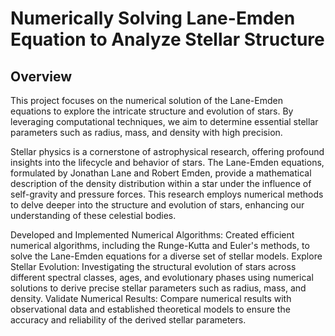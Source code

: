 # Numerically Solving Lane-Emden Equation to Analyze Stellar Structure

## Overview
This project focuses on the numerical solution of the Lane-Emden equations to explore the intricate structure and evolution of stars. By leveraging computational techniques, we aim to determine essential stellar parameters such as radius, mass, and density with high precision.

Stellar physics is a cornerstone of astrophysical research, offering profound insights into the lifecycle and behavior of stars. The Lane-Emden equations, formulated by Jonathan Lane and Robert Emden, provide a mathematical description of the density distribution within a star under the influence of self-gravity and pressure forces. This research employs numerical methods to delve deeper into the structure and evolution of stars, enhancing our understanding of these celestial bodies.

Developed and Implemented Numerical Algorithms: Created efficient numerical algorithms, including the Runge-Kutta and Euler's methods, to solve the Lane-Emden equations for a diverse set of stellar models.
Explore Stellar Evolution: Investigating the structural evolution of stars across different spectral classes, ages, and evolutionary phases using numerical solutions to derive precise stellar parameters such as radius, mass, and density.
Validate Numerical Results: Compare numerical results with observational data and established theoretical models to ensure the accuracy and reliability of the derived stellar parameters.
